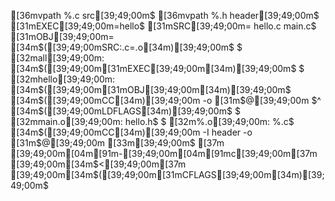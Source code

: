 [36mvpath  %.c src[39;49;00m$
[36mvpath  %.h header[39;49;00m$
[31mEXEC[39;49;00m=hello$
[31mSRC[39;49;00m= hello.c main.c$
[31mOBJ[39;49;00m= [34m$([39;49;00mSRC:.c=.o[34m)[39;49;00m$
$
[32mall[39;49;00m: [34m$([39;49;00m[31mEXEC[39;49;00m[34m)[39;49;00m$
$
[32mhello[39;49;00m: [34m$([39;49;00m[31mOBJ[39;49;00m[34m)[39;49;00m$
        [34m$([39;49;00mCC[34m)[39;49;00m -o [31m$@[39;49;00m $^ [34m$([39;49;00mLDFLAGS[34m)[39;49;00m$
$
[32mmain.o[39;49;00m: hello.h$
$
[32m%.o[39;49;00m: %.c$
        [34m$([39;49;00mCC[34m)[39;49;00m -I header -o [31m$@[39;49;00m [33m\[39;49;00m$
[37m        [39;49;00m[04m[91m-[39;49;00m[04m[91mc[39;49;00m[37m [39;49;00m[34m$<[39;49;00m[37m [39;49;00m[34m$([39;49;00m[31mCFLAGS[39;49;00m[34m)[39;49;00m$
